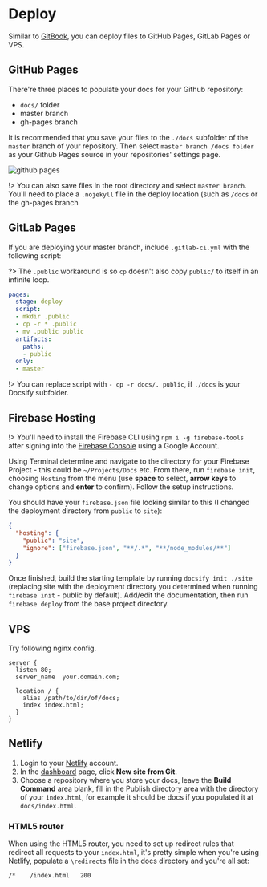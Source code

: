 # Deploy

Similar to [GitBook](https://www.gitbook.com), you can deploy files to GitHub Pages, GitLab Pages or VPS.

## GitHub Pages

There're three places to populate your docs for your Github repository:

- `docs/` folder
- master branch
- gh-pages branch

It is recommended that you save your files to the `./docs` subfolder of the `master` branch of your repository. Then select `master branch /docs folder` as your Github Pages source in your repositories' settings page.

![github pages](_images/deploy-github-pages.png)

!> You can also save files in the root directory and select `master branch`.
You'll need to place a `.nojekyll` file in the deploy location (such as `/docs` or the gh-pages branch

## GitLab Pages

If you are deploying your master branch, include `.gitlab-ci.yml` with the following script:

?> The `.public` workaround is so `cp` doesn't also copy `public/` to itself in an infinite loop.

```YAML
pages:
  stage: deploy
  script:
  - mkdir .public
  - cp -r * .public
  - mv .public public
  artifacts:
    paths:
    - public
  only:
  - master
```

!> You can replace script with `- cp -r docs/. public`, if `./docs` is your Docsify subfolder.

## Firebase Hosting

!> You'll need to install the Firebase CLI using `npm i -g firebase-tools` after signing into the [Firebase Console](https://console.firebase.google.com) using a Google Account.

Using Terminal determine and navigate to the directory for your Firebase Project - this could be `~/Projects/Docs` etc. From there, run `firebase init`, choosing `Hosting` from the menu (use **space** to select, **arrow keys** to change options and **enter** to confirm). Follow the setup instructions.

You should have your `firebase.json` file looking similar to this (I changed the deployment directory from `public` to `site`):

```json
{
  "hosting": {
    "public": "site",
    "ignore": ["firebase.json", "**/.*", "**/node_modules/**"]
  }
}
```

Once finished, build the starting template by running `docsify init ./site` (replacing site with the deployment directory you determined when running `firebase init` - public by default). Add/edit the documentation, then run `firebase deploy` from the base project directory.

## VPS

Try following nginx config.

```nginx
server {
  listen 80;
  server_name  your.domain.com;

  location / {
    alias /path/to/dir/of/docs;
    index index.html;
  }
}
```

## Netlify

1.  Login to your [Netlify](https://www.netlify.com/) account.
2.  In the [dashboard](https://app.netlify.com/) page, click **New site from Git**.
3.  Choose a repository where you store your docs, leave the **Build Command** area blank, fill in the Publish directory area with the directory of your `index.html`, for example it should be docs if you populated it at `docs/index.html`.

### HTML5 router

When using the HTML5 router, you need to set up redirect rules that redirect all requests to your `index.html`, it's pretty simple when you're using Netlify, populate a `\redirects` file in the docs directory and you're all set:

```sh
/*    /index.html   200
```
